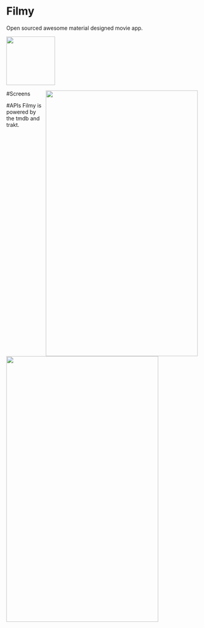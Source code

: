 # Filmy
Open sourced awesome material designed movie app.

<img src="http://www.webianks.com/filmy/launcher.png" height="128" width="128" >

#Screens
<img src="http://www.webianks.com/filmy/filmy.png" align="right" height="700" width="400" >
<img src="http://www.webianks.com/filmy/filmy2.png" align="left" height="700" width="400" >

#APIs
Filmy is powered by the tmdb and trakt.

